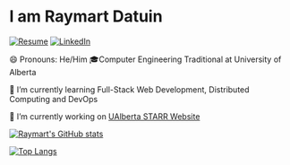 # I am Raymart Datuin
<a href="https://www.raymart.pro"><img alt="Resume" src="https://img.shields.io/badge/Resume-yellow?style=for-the-badge"></a>
<a href="https://www.linkedin.com/in/raymart-d-8708a7123/"><img alt="LinkedIn" src="https://img.shields.io/badge/LinkedIn-My%20LinkedIn%20Page-0E76A8?style=for-the-badge&logo=linkedin"></a>

😄 Pronouns: He/Him
🎓Computer Engineering Traditional at University of Alberta

🌱 I’m currently learning Full-Stack Web Development, Distributed Computing and DevOps

🔭 I’m currently working on [UAlberta STARR Website](https://www.uastarr.ca/)


[![Raymart's GitHub stats](https://github-readme-stats.vercel.app/api?username=Gigantorz&show_icons=true&theme=tokyonight)](https://github.com/Gigantorz/github-readme-stats&show_icons=true)

[![Top Langs](https://github-readme-stats.vercel.app/api/top-langs/?username=Gigantorz&layout=donut-vertical&langs_count=8&theme=tokyonight)](https://github.com/Gigantorz/github-readme-stats)


<!--
**Gigantorz/Gigantorz** is a ✨ _special_ ✨ repository because its `README.md` (this file) appears on your GitHub profile.

Here are some ideas to get you started:

- 🔭 I’m currently working on ...
- 🌱 I’m currently learning ...
- 👯 I’m looking to collaborate on ...
- 🤔 I’m looking for help with ...
- 💬 Ask me about ...
- 📫 How to reach me: ...
- 😄 Pronouns: ...
- ⚡ Fun fact: ...
-->

<!--
## 𝚂𝚘𝚖𝚎 𝚘𝚏 𝚝𝚑𝚎 𝚃𝚑𝚒𝚗𝚐𝚜 𝙸 𝚄𝚜𝚎

In no particular order:
### 𝙿𝚛𝚘𝚐𝚛𝚊𝚖𝚖𝚒𝚗𝚐 𝙻𝚊𝚗𝚐𝚞𝚊𝚐𝚎𝚜
![C](https://img.shields.io/badge/-C-49596a?style=for-the-badge&logo=c)
![C++](https://img.shields.io/badge/-C%2B%2B-00599C?style=for-the-badge&logo=c%2b%2b)
![HTML/CSS](https://img.shields.io/badge/-HTML%2FCSS-8E0000?style=for-the-badge&logo=html5)
![Java](https://img.shields.io/badge/-Java-007396?style=for-the-badge)
![JavaScript](https://img.shields.io/badge/-JavaScript-746B00?style=for-the-badge&logo=javascript)
![MATLAB](https://img.shields.io/badge/-MATLAB-orange?style=for-the-badge)
![Python](https://img.shields.io/badge/-Python-003D6C?style=for-the-badge&logo=python)
![Rust](https://img.shields.io/badge/-Rust-000000?style=for-the-badge&logo=rust)
![VHDL](https://img.shields.io/badge/-VHDL-909090?style=for-the-badge)

### 𝙻𝚒𝚋𝚛𝚊𝚛𝚒𝚎𝚜 𝚊𝚗𝚍 𝙵𝚛𝚊𝚖𝚎𝚠𝚘𝚛𝚔𝚜
![Django](https://img.shields.io/badge/-Django-092E20?style=for-the-badge&logo=django)
![MatPlotLib](https://img.shields.io/badge/-MatPlotLib-11557c?style=for-the-badge)
![MongoDB](https://img.shields.io/badge/-MongoDB-2e5c2e?style=for-the-badge&logo=mongodb)
![MySQL](https://img.shields.io/badge/-MySQL-2a4858?style=for-the-badge&logo=mysql)
![NumPy](https://img.shields.io/badge/-NumPy-013243?style=for-the-badge&logo=numpy)
![P5.js](https://img.shields.io/badge/-P5.js-ED225D?style=for-the-badge&logo=p5.js)
![Pandas](https://img.shields.io/badge/-Pandas-150458?style=for-the-badge&logo=pandas)
![Qt](https://img.shields.io/badge/-Qt-006900?style=for-the-badge&logo=qt)
![SQLite](https://img.shields.io/badge/-SQLite-003b57?style=for-the-badge&logo=sqlite)
![Vue.js](https://img.shields.io/badge/-Vue.js-006237?style=for-the-badge&logo=vue.js)

### 𝙿𝚕𝚊𝚝𝚏𝚘𝚛𝚖𝚜
![Arduino](https://img.shields.io/badge/-Arduino-004F56?style=for-the-badge&logo=arduino)
![Google Colab](https://img.shields.io/badge/-Google%20Colab-864C00?style=for-the-badge&logo=google-colab)
![Linux](https://img.shields.io/badge/-Linux-805C00?style=for-the-badge&logo=linux)
![Mac OS](https://img.shields.io/badge/-Mac%20OS-000000?style=for-the-badge&logo=macos)
![Raspberry Pi](https://img.shields.io/badge/-Raspberry%20Pi-A22846?style=for-the-badge&logo=raspberry-pi)
![Repl.it](https://img.shields.io/badge/-Replit-2C3D45?style=for-the-badge&logo=replit)
![STM32](https://img.shields.io/badge/-STM32-03234B?style=for-the-badge&logo=stmicroelectronics)
![Windows](https://img.shields.io/badge/-Windows-0078D6?style=for-the-badge&logo=windows)

### 𝚂𝚘𝚏𝚝𝚠𝚊𝚛𝚎 / 𝙾𝚝𝚑𝚎𝚛 𝚃𝚘𝚘𝚕𝚜
![Eclipse IDE](https://img.shields.io/badge/-Eclipse%20IDE-2C2255?style=for-the-badge&logo=eclipse-ide)
![Git](https://img.shields.io/badge/-Git-960000?style=for-the-badge&logo=git)
![GitHub](https://img.shields.io/badge/-GitHub-181717?style=for-the-badge&logo=github)
![GitLab](https://img.shields.io/badge/-GitLab-7E3713?style=for-the-badge&logo=gitlab)
![IntelliJ IDEA](https://img.shields.io/badge/-IntelliJ%20Idea-000000?style=for-the-badge&logo=intellijidea)
![Jekyll](https://img.shields.io/badge/-Jekyll-CC0000?style=for-the-badge&logo=jekyll)
![Jira](https://img.shields.io/badge/-Jira-0052CC?style=for-the-badge&logo=jira)
![Jupyter](https://img.shields.io/badge/-Jupyter-902200?style=for-the-badge&logo=jupyter)
![LaTeX](https://img.shields.io/badge/-LATEX-008080?style=for-the-badge&logo=latex)
![Microsoft Office Suite](https://img.shields.io/badge/-Microsoft%20Office%20Suite-D83B01?style=for-the-badge&logo=microsoft-office)
![Ngrok](https://img.shields.io/badge/-Ngrok-1f1e37?style=for-the-badge&logo=ngrok)
![Visual Studio](https://img.shields.io/badge/-Visual%20Studio-5C2D91?style=for-the-badge&logo=visual-studio)
![Visual Studio Code](https://img.shields.io/badge/-Visual%20Studio%20Code-007ACC?style=for-the-badge&logo=visual-studio-code)
-->
